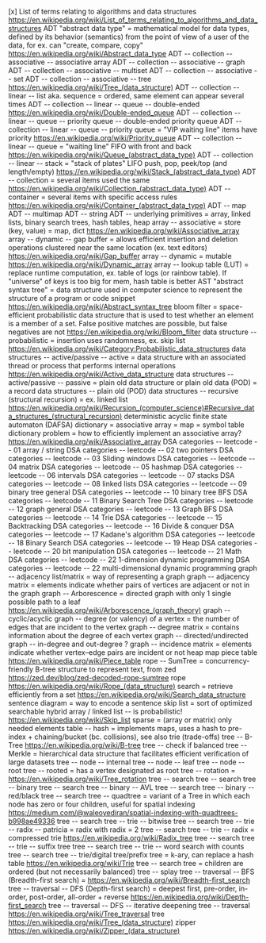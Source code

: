 [x] List of terms relating to algorithms and data structures https://en.wikipedia.org/wiki/List_of_terms_relating_to_algorithms_and_data_structures
ADT "abstract data type" = mathematical model for data types, defined by its behavior (semantics) from the point of view of a user of the data, for ex. can "create, compare, copy" https://en.wikipedia.org/wiki/Abstract_data_type
ADT -- collection -- associative -- associative array
ADT -- collection -- associative -- graph
ADT -- collection -- associative -- multiset
ADT -- collection -- associative -- set
ADT -- collection -- associative -- tree https://en.wikipedia.org/wiki/Tree_(data_structure)
ADT -- collection -- linear -- list aka. sequence = ordered, same element can appear several times
ADT -- collection -- linear -- queue -- double-ended https://en.wikipedia.org/wiki/Double-ended_queue
ADT -- collection -- linear -- queue -- priority queue -- double-ended priority queue
ADT -- collection -- linear -- queue -- priority queue = "VIP waiting line" items have priority https://en.wikipedia.org/wiki/Priority_queue
ADT -- collection -- linear -- queue = "waiting line" FIFO with front and back https://en.wikipedia.org/wiki/Queue_(abstract_data_type)
ADT -- collection -- linear -- stack = "stack of plates" LIFO push, pop, peek/top (and length/empty) https://en.wikipedia.org/wiki/Stack_(abstract_data_type)
ADT -- collection = several items used the same https://en.wikipedia.org/wiki/Collection_(abstract_data_type)
ADT -- container = several items with specific access rules https://en.wikipedia.org/wiki/Container_(abstract_data_type)
ADT -- map
ADT -- multimap
ADT -- string
ADT -- underlying primitives = array, linked lists, binary search trees, hash tables, heap
array -- associative = store (key, value) = map, dict https://en.wikipedia.org/wiki/Associative_array
array -- dynamic -- gap buffer = allows efficient insertion and deletion operations clustered near the same location (ex. text editors) https://en.wikipedia.org/wiki/Gap_buffer
array -- dynamic = mutable https://en.wikipedia.org/wiki/Dynamic_array
array -- lookup table (LUT) = replace runtime computation, ex. table of logs (or rainbow table). If "universe" of keys is too big for mem, hash table is better
AST "abstract syntax tree" = data structure used in computer science to represent the structure of a program or code snippet https://en.wikipedia.org/wiki/Abstract_syntax_tree
bloom filter = space-efficient probabilistic data structure that is used to test whether an element is a member of a set. False positive matches are possible, but false negatives are not https://en.wikipedia.org/wiki/Bloom_filter
data structure -- probabilistic = insertion uses randomness, ex. skip list https://en.wikipedia.org/wiki/Category:Probabilistic_data_structures
data structures -- active/passive -- active =  data structure with an associated thread or process that performs internal operations https://en.wikipedia.org/wiki/Active_data_structure
data structures -- active/passive -- passive = plain old data structure or plain old data (POD) = a record
data structures -- plain old (POD)
data structures -- recursive (structural recursion) = ex. linked list https://en.wikipedia.org/wiki/Recursion_(computer_science)#Recursive_data_structures_(structural_recursion)
deterministic acyclic finite state automaton (DAFSA)
dictionary = associative array = map = symbol table
dictionary problem = how to efficiently implement an associative array? https://en.wikipedia.org/wiki/Associative_array
DSA categories -- leetcode -- 01 array / string
DSA categories -- leetcode -- 02 two pointers
DSA categories -- leetcode -- 03 Sliding windows
DSA categories -- leetcode -- 04 matrix
DSA categories -- leetcode -- 05 hashmap
DSA categories -- leetcode -- 06 intervals
DSA categories -- leetcode -- 07 stacks
DSA categories -- leetcode -- 08 linked lists
DSA categories -- leetcode -- 09 binary tree general
DSA categories -- leetcode -- 10 binary tree BFS
DSA categories -- leetcode -- 11 Binary Search Tree
DSA categories -- leetcode -- 12 graph general
DSA categories -- leetcode -- 13 Graph BFS
DSA categories -- leetcode -- 14 Trie
DSA categories -- leetcode -- 15 Backtracking
DSA categories -- leetcode -- 16 Divide & conquer
DSA categories -- leetcode -- 17 Kadane's algorithm
DSA categories -- leetcode -- 18 Binary Search
DSA categories -- leetcode -- 19 Heap
DSA categories -- leetcode -- 20 bit manipulation
DSA categories -- leetcode -- 21 Math
DSA categories -- leetcode -- 22 1-dimension dynamic programming
DSA categories -- leetcode -- 22 multi-dimensional dynamic programming
graph -- adjacency list/matrix = way of representing a graph
graph -- adjacency matrix = elements indicate whether pairs of vertices are adjacent or not in the graph
graph -- Arborescence = directed graph with only 1 single possible path to a leaf https://en.wikipedia.org/wiki/Arborescence_(graph_theory)
graph -- cyclic/acyclic
graph -- degree (or valency) of a vertex = the number of edges that are incident to the vertex
graph -- degree matrix = contains information about the degree of each vertex
graph -- directed/undirected
graph -- in-degree and out-degree ?
graph -- incidence matrix = elements indicate whether vertex–edge pairs are incident or not
heap
map
piece table https://en.wikipedia.org/wiki/Piece_table 
rope -- SumTree = concurrency-friendly B-tree structure to represent text, from zed https://zed.dev/blog/zed-decoded-rope-sumtree
rope https://en.wikipedia.org/wiki/Rope_(data_structure)
search = retrieve efficiently from a set https://en.wikipedia.org/wiki/Search_data_structure
sentence diagram = way to encode a sentence
skip list = sort of optimized searchable hybrid array / linked list -- is probabilistic! https://en.wikipedia.org/wiki/Skip_list
sparse = (array or matrix) only needed elements
table -- hash = implements maps, uses a hash to pre-index + chaining/bucket (bc. collisions), see also trie (trade-offs)
tree -- B-Tree https://en.wikipedia.org/wiki/B-tree
tree -- check if balanced
tree -- Merkle = hierarchical data structure that facilitates efficient verification of large datasets
tree -- node -- internal
tree -- node -- leaf
tree -- node -- root
tree -- rooted = has a vertex designated as root
tree -- rotation = https://en.wikipedia.org/wiki/Tree_rotation
tree -- search
tree -- search tree -- binary
tree -- search tree -- binary -- AVL
tree -- search tree -- binary -- red/black
tree -- search tree -- quadtree = variant of a Tree in which each node has zero or four children, useful for spatial indexing https://medium.com/@waleoyediran/spatial-indexing-with-quadtrees-b998ae49336
tree -- search tree -- trie -- bitwise
tree -- search tree -- trie -- radix -- patricia = radix with radix = 2
tree -- search tree -- trie -- radix = compressed trie https://en.wikipedia.org/wiki/Radix_tree
tree -- search tree -- trie -- suffix tree
tree -- search tree -- trie -- word search with counts
tree -- search tree -- trie/digital tree/prefix tree = k-ary, can replace a hash table https://en.wikipedia.org/wiki/Trie
tree -- search tree = children are ordered (but not necessarily balanced)
tree -- splay
tree -- traversal -- BFS (Breadth-first search) = https://en.wikipedia.org/wiki/Breadth-first_search
tree -- traversal -- DFS (Depth-first search) = deepest first, pre-order, in-order, post-order, all-order + reverse https://en.wikipedia.org/wiki/Depth-first_search
tree -- traversal -- DFS -- iterative deepening
tree -- traversal https://en.wikipedia.org/wiki/Tree_traversal
tree https://en.wikipedia.org/wiki/Tree_(data_structure)
zipper https://en.wikipedia.org/wiki/Zipper_(data_structure)
